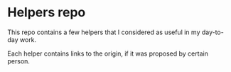 # Helpers repo

This repo contains a few helpers that I considered as useful in my day-to-day work.

Each helper contains links to the origin, if it was proposed by certain person.